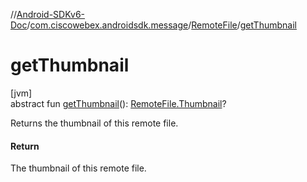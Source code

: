 //[Android-SDKv6-Doc](../../../index.md)/[com.ciscowebex.androidsdk.message](../index.md)/[RemoteFile](index.md)/[getThumbnail](get-thumbnail.md)

# getThumbnail

[jvm]\
abstract fun [getThumbnail](get-thumbnail.md)(): [RemoteFile.Thumbnail](-thumbnail/index.md)?

Returns the thumbnail of this remote file.

#### Return

The thumbnail of this remote file.
